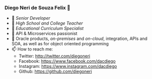 ### Diego Neri de Souza Felix  👋

- 🔭 _Senior Developer_
- 🌱 _High School and College Teacher_ 
- 👯 _Educational Curriculum Specialist_ 
- 🤔 API & Microservices passionist
- 💬 Oracle products, _on-premises_ and _on-cloud_, integration, APIs and SOA, as well as for object oriented programming 
- 📫 How to reach me:
   - Twitter: http://twitter.com/diegoneri
   - Facebook: https://www.facebook.com/dacdiego
   - Instagram: https://www.instagram.com/dacdiego
   - Github: https://github.com/diegoneri
